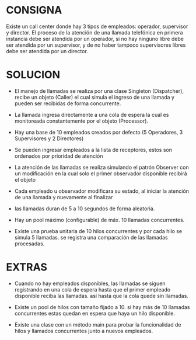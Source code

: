 
# CONSIGNA


Existe un call center donde hay 3 tipos de empleados: operador, supervisor
y director. El proceso de la atención de una llamada telefónica en primera
instancia debe ser atendida por un operador, si no hay ninguno libre debe
ser atendida por un supervisor, y de no haber tampoco supervisores libres
debe ser atendida por un director.


# SOLUCION

* El manejo de llamadas se realiza por una clase Singleton (Dispatcher), recibe un objeto (Caller) el cual simula el ingreso de una llamada y pueden ser recibidas de forma concurrente.

* La llamada ingresa directamente a una cola de espera la cual es monitoreada constantemente por el objeto (Processor).

* Hay una base de 10 empleados creados por defecto (5 Operadores, 3 Supervisores y 2 Directores)

* Se pueden ingresar empleados a la lista de receptores, estos son ordenados por prioridad de atención

* La atención de las llamadas se realiza simulando el patrón Observer con un modificación en la cual solo el primer observador disponible recibirá el objeto 

* Cada empleado u observador modificara su estado, al iniciar la atención de una llamada y nuevamente al finalizar

* las llamadas duran de 5 a 10 segundos de forma aleatoria.

* Hay un pool máximo (configurable) de máx. 10 llamadas concurrentes.

* Existe una prueba unitaria de 10 hilos concurrentes y por cada hilo se simula 5 llamadas. se registra una comparación de las llamadas procesadas.


# EXTRAS

* Cuando no hay empleados disponibles, las llamadas se siguen registrando en una cola de espera hasta que el primer empleado disponible reciba las llamadas. así hasta que la cola quede sin llamadas.

* Existe un pool de hilos con tamaño fijado a 10. si hay más de 10 llamadas concurrentes estas quedan en espera que haya un hilo disponible.

* Existe una clase con un método main para probar la funcionalidad de hilos y llamados concurrentes junto a nuevos empleados.
